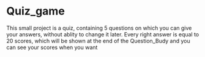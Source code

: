 # Quiz_game
 This small project is a quiz, containing 5 questions on which you can give your answers, without ablity to change it later. Every right answer is equal to 20 scores, which will be shown at the end of the Question_Budy and you can see your scores when you want
